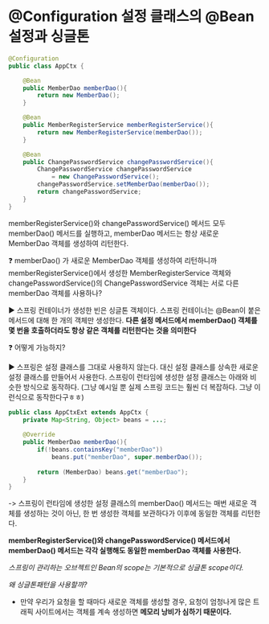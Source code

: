 # @Configuration 설정 클래스의 @Bean 설정과 싱글톤

```java
@Configuration
public class AppCtx {

    @Bean
    public MemberDao memberDao(){
        return new MemberDao();
    }

    @Bean
    public MemberRegisterService memberRegisterService(){
        return new MemberRegisterService(memberDao());
    }

    @Bean
    public ChangePasswordService changePasswordService(){
        ChangePasswordService changePasswordService 
            = new ChangePasswordService();
        changePasswordService.setMemberDao(memberDao());
        return changePasswordService;
    }
}
```

memberRegisterService()와 changePasswordService() 메서드 모두 memberDao() 메서드를 실행하고, memberDao 메서드는 항상 새로운 MemberDao 객체를 생성하여 리턴한다.

:question: memberDao() 가 새로운 MemberDao 객체를 생성하여 리턴하니까 memberRegisterService()에서 생성한 MemberRegisterService 객체와 changePasswordService()의 ChangePasswordService 객체는 서로 다른 memberDao 객체를 사용하나?

:arrow_forward: 스프링 컨테이너가 생성한 빈은 싱글톤 객체이다. 스프링 컨테이너는 @Bean이 붙은 메서드에 대해 한 개의 객체만 생성한다. **다른 설정 메서드에서 memberDao() 객체를 몇 번을 호출하더라도 항상 같은 객체를 리턴한다는 것을 의미한다**



:question: 어떻게 가능하지?

:arrow_forward: 스프링은 설정 클래스를 그대로 사용하지 않는다.  대신 설정 클래스를 상속한 새로운 설정 클래스를 만들어서 사용한다. 스프링이 런타임에 생성한 설정 클래스는 아래와 비슷한 방식으로 동작하다. (그냥 예시일 뿐 실제 스프링 코드는 훨씬 더 복잡하다. 그냥 이런식으로 동작한다구ㅎㅎ)

```java
public class AppCtxExt extends AppCtx {
    private Map<String, Object> beans = ...;
    
    @Override
    public MemberDao memberDao(){
        if(!beans.containsKey("memberDao"))
            beans.put("memberDao", super.memberDao());
        
        return (MemberDao) beans.get("memberDao");
    }
}
```

-> 스프링이 런타임에 생성한 설정 클래스의 memberDao() 메서드는 매번 새로운 객체를 생성하는 것이 아닌, 한 번 생성한 객체를 보관하다가 이후에 동일한 객체를 리턴한다.

**memberRegisterService()와 changePasswordService() 메서드에서 memberDao() 메서드는 각각 실행해도 동일한 memberDao 객체를 사용한다.**



*스프링이 관리하는 오브젝트인 Bean의 scope는 기본적으로 싱글톤 scope이다.*



*왜 싱글톤패턴을 사용할까?*

- 만약 우리가 요청을 할 때마다 새로운 객체를 생성할 경우, 요청이 엄청나게 많은 트래픽 사이트에서는 객체를 계속 생성하면 **메모리 낭비가 심하기 때문이다.**

